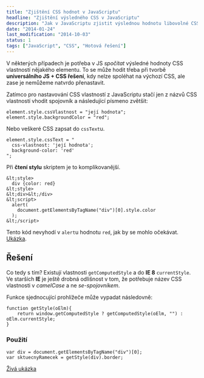 ```yaml
---
title: "Zjištění CSS hodnot v JavaScriptu"
headline: "Zjištění výsledného CSS v JavaScriptu"
description: "Jak v JavaScriptu zjistit výslednou hodnotu libovolné CSS vlastnosti určitého elementu."
date: "2014-01-24"
last_modification: "2014-10-03"
status: 1
tags: ["JavaScript", "CSS", "Hotová řešení"]
---
```


V některých případech je potřeba v JS *spočítat* výsledné hodnoty CSS vlastností nějakého elementu. To se může hodit třeba při tvorbě **universálního JS + CSS řešení**, kdy nelze spoléhat na výchozí CSS, ale zase je nemůžeme natvrdo přenastavit.

Zatímco pro nastavování CSS vlastností z JavaScriptu stačí jen z názvů CSS vlastností vhodit spojovník a následující písmeno zvětšit:

```
element.style.cssVlastnost = "její hodnota";
element.style.backgroundColor = "red";
```

Nebo veškeré CSS zapsat do `cssText`u.

```
element.style.cssText = "
  css-vlastnost: 'její hodnota'; 
  background-color: 'red'
";
```

Při **čtení stylu** skriptem je to komplikovanější.

```
&lt;style>
  div {color: red}
&lt;style>
&lt;div>&lt;/div>
&lt;script>
  alert(
    document.getElementsByTagName("div")[0].style.color
  );
&lt;/script>
```

Tento kód nevyhodí v `alert`u hodnotu `red`, jak by se mohlo očekávat. [Ukázka](http://kod.djpw.cz/tlbb).

## Řešení

Co tedy s tím? Existují vlastnosti `getComputedStyle` a do **IE 8** `currentStyle`. Ve starších **IE** je ještě drobná odlišnost v tom, že potřebuje název CSS vlastnosti v *camelCase* a ne *se-spojovníkem*.

Funkce sjednocující prohlížeče může vypadat následovně:

```
function getStyle(oElm){
    return window.getComputedStyle ? getComputedStyle(oElm, "") : oElm.currentStyle;
}
```

### Použití

```
var div = document.getElementsByTagName("div")[0];
var sktuecnyRamecek = getStyle(div).border;
```

[Živá ukázka](http://kod.djpw.cz/gobb)